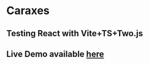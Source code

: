 # Caraxes
## Testing React with Vite+TS+Two.js
## Live Demo available [here](https://caraxes-jdaza13.vercel.app/)